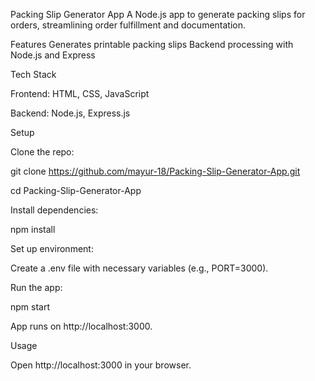 Packing Slip Generator App
A Node.js app to generate packing slips for orders, streamlining order fulfillment and documentation.

Features
Generates printable packing slips
Backend processing with Node.js and Express

Tech Stack

Frontend: HTML, CSS, JavaScript

Backend: Node.js, Express.js

Setup

Clone the repo:

git clone https://github.com/mayur-18/Packing-Slip-Generator-App.git

cd Packing-Slip-Generator-App

Install dependencies:

npm install

Set up environment:

Create a .env file with necessary variables (e.g., PORT=3000).

Run the app:

npm start

App runs on http://localhost:3000.

Usage

Open http://localhost:3000 in your browser.
